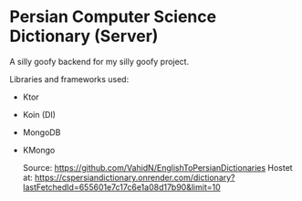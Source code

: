 # Persian Computer Science Dictionary (Server)

A silly goofy backend for my silly goofy project.

Libraries and frameworks used:
- Ktor
- Koin (DI)
- MongoDB
- KMongo

  Source: https://github.com/VahidN/EnglishToPersianDictionaries
  Hostet at: https://cspersiandictionary.onrender.com/dictionary?lastFetchedId=655601e7c17c6e1a08d17b90&limit=10

